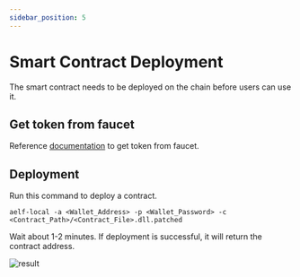 ```yaml
---
sidebar_position: 5
---
```


# Smart Contract Deployment

The smart contract needs to be deployed on the chain before users can use it.

## Get token from faucet

Reference [documentation](/faucet) to get token from faucet.

## Deployment

Run this command to deploy a contract.

```
aelf-local -a <Wallet_Address> -p <Wallet_Password> -c <Contract_Path>/<Contract_File>.dll.patched
```

Wait about 1-2 minutes. If deployment is successful, it will return the contract address.

![result](/img/deploy-result.png)